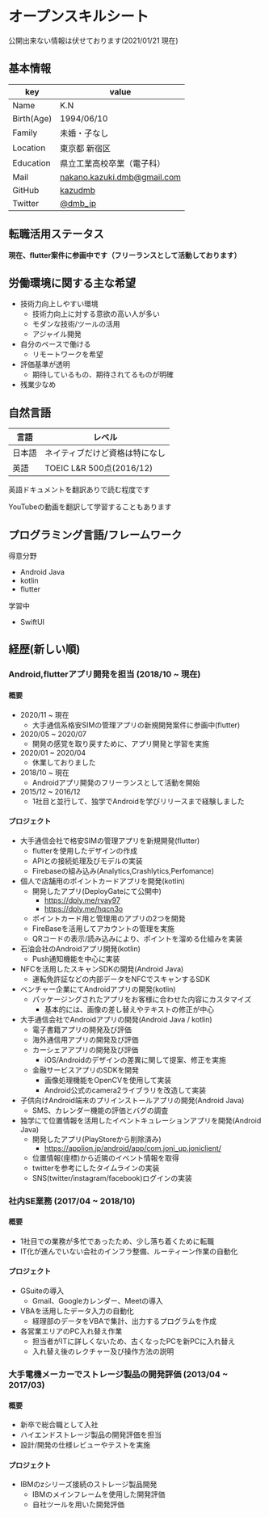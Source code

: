 # オープンスキルシート
公開出来ない情報は伏せております(2021/01/21 現在)

## 基本情報

|key|value|
|----|----|
|Name|K.N|
|Birth(Age)|1994/06/10|
|Family|未婚・子なし|
|Location|東京都 新宿区|
|Education|県立工業高校卒業（電子科）|
|Mail|nakano.kazuki.dmb@gmail.com|
|GitHub|[kazudmb](https://github.com/kazudmb)|
|Twitter|[@dmb_jp](https://twitter.com/dmb_jp)|

## 転職活用ステータス

**現在、flutter案件に参画中です（フリーランスとして活動しております）**

## 労働環境に関する主な希望

- 技術力向上しやすい環境
  - 技術力向上に対する意欲の高い人が多い
  - モダンな技術/ツールの活用
  - アジャイル開発
- 自分のペースで働ける
  - リモートワークを希望
- 評価基準が透明
  - 期待しているもの、期待されてるものが明確
- 残業少なめ

## 自然言語

|言語|レベル|
|-----|-----|
|日本語|ネイティブだけど資格は特になし|
|英語|TOEIC L&R 500点(2016/12)|

英語ドキュメントを翻訳ありで読む程度です

YouTubeの動画を翻訳して学習することもあります

## プログラミング言語/フレームワーク

得意分野

- Android Java
- kotlin
- flutter

学習中

- SwiftUI

## 経歴(新しい順)

### Android,flutterアプリ開発を担当 (2018/10 ~ 現在)

#### 概要

- 2020/11 ~ 現在
  - 大手通信系格安SIMの管理アプリの新規開発案件に参画中(flutter)  
- 2020/05 ~ 2020/07
  - 開発の感覚を取り戻すために、アプリ開発と学習を実施
- 2020/01 ~ 2020/04
  - 休業しておりました
- 2018/10 ~ 現在
  - Androidアプリ開発のフリーランスとして活動を開始
- 2015/12 ~ 2016/12
  - 1社目と並行して、独学でAndroidを学びリリースまで経験しました

#### プロジェクト

- 大手通信会社で格安SIMの管理アプリを新規開発(flutter)
  - flutterを使用したデザインの作成
  - APIとの接続処理及びモデルの実装
  - Firebaseの組み込み(Analytics,Crashlytics,Perfomance)
- 個人で店舗用のポイントカードアプリを開発(kotlin)
  - 開発したアプリ(DeployGateにて公開中)
    - https://dply.me/rvay97
    - https://dply.me/hqcn3o
  - ポイントカード用と管理用のアプリの2つを開発
  - FireBaseを活用してアカウントの管理を実施
  - QRコードの表示/読み込みにより、ポイントを溜める仕組みを実装
- 石油会社のAndroidアプリ開発(kotlin)
  - Push通知機能を中心に実装
- NFCを活用したスキャンSDKの開発(Android Java)
  - 運転免許証などの内部データをNFCでスキャンするSDK
- ベンチャー企業にてAndroidアプリの開発(kotlin)
  - パッケージングされたアプリをお客様に合わせた内容にカスタマイズ
    - 基本的には、画像の差し替えやテキストの修正が中心
- 大手通信会社でAndroidアプリの開発(Android Java / kotlin)
  - 電子書籍アプリの開発及び評価
  - 海外通信用アプリの開発及び評価
  - カーシェアアプリの開発及び評価
    - iOS/Androidのデザインの差異に関して提案、修正を実施
  - 金融サービスアプリのSDKを開発
    - 画像処理機能をOpenCVを使用して実装
    - Android公式のcamera2ライブラリを改造して実装
- 子供向けAndroid端末のプリインストールアプリの開発(Android Java)
  - SMS、カレンダー機能の評価とバグの調査
- 独学にて位置情報を活用したイベントキュレーションアプリを開発(Android Java)
  - 開発したアプリ(PlayStoreから削除済み)
    - https://applion.jp/android/app/com.joni_up.joniclient/
  - 位置情報(座標)から近隣のイベント情報を取得
  - twitterを参考にしたタイムラインの実装
  - SNS(twitter/instagram/facebook)ログインの実装

### 社内SE業務 (2017/04 ~ 2018/10)

#### 概要

- 1社目での業務が多忙であったため、少し落ち着くために転職
- IT化が進んでいない会社のインフラ整備、ルーティーン作業の自動化

#### プロジェクト

- GSuiteの導入
  - Gmail、Googleカレンダー、Meetの導入
- VBAを活用したデータ入力の自動化
  - 経理部のデータをVBAで集計、出力するプログラムを作成
- 各営業エリアのPC入れ替え作業
  - 担当者がITに詳しくないため、古くなったPCを新PCに入れ替え
  - 入れ替え後のレクチャー及び操作方法の説明

### 大手電機メーカーでストレージ製品の開発評価 (2013/04 ~ 2017/03)

#### 概要

- 新卒で総合職として入社
- ハイエンドストレージ製品の開発評価を担当
- 設計/開発の仕様レビューやテストを実施

#### プロジェクト

- IBMのzシリーズ接続のストレージ製品開発
  - IBMのメインフレームを使用した開発評価
  - 自社ツールを用いた開発評価
